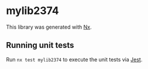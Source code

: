 # mylib2374

This library was generated with [Nx](https://nx.dev).

## Running unit tests

Run `nx test mylib2374` to execute the unit tests via [Jest](https://jestjs.io).
